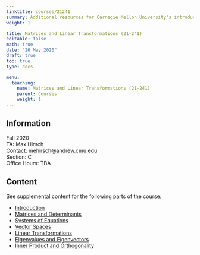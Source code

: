 ```yaml
---
linktitle: courses/21241
summary: Additional resources for Carnegie Mellon University's introductory linear algebra course
weight: 1

title: Matrices and Linear Transformations (21-241)
editable: false
math: true
date: "26 May 2020"
draft: true
toc: true
type: docs

menu:
  teaching:
    name: Matrices and Linear Transformations (21-241)
    parent: Courses
    weight: 1
---
```


## Information
Fall 2020\
TA: Max Hirsch\
Contact: [mehirsch@andrew.cmu.edu](mailto:mehirsch@andrew.cmu.edu)\
Section: C\
Office Hours: TBA

## Content

See supplemental content for the following parts of the course:
  * [Introduction](introduction)
  * [Matrices and Determinants](matrices_and_determinants)
  * [Systems of Equations](systems_of_equations)
  * [Vector Spaces](vector_spaces)
  * [Linear Transformations](linear_transformations)
  * [Eigenvalues and Eigenvectors](eigenvalues_and_eigenvectors)
  * [Inner Product and Orthogonality](inner_product_and_orthogonality)

